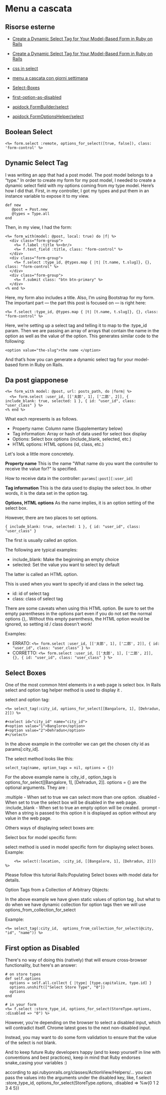 # Menu a cascata


## Risorse esterne

- [Create a Dynamic Select Tag for Your Model-Based Form in Ruby on Rails](https://dev.to/jleewebdev/create-a-dynamic-select-tag-for-your-model-based-form-in-ruby-on-rails-39l6)
- [Create a Dynamic Select Tag for Your Model-Based Form in Ruby on Rails](https://clickbear.medium.com/create-a-dynamic-select-tag-for-your-model-based-form-in-ruby-on-rails-11194ce5d75e)
- [css in select](https://www.examplefiles.net/cs/35189)
- [menu a cascata con giorni settimana](https://blog.saeloun.com/2021/09/22/rails-7-adds-weekday_options_for_select.html)
- [Select-Boxes](https://findnerd.com/list/view/Creating-Select-Boxes-using-form-helpers-in-rails/5590/)
- [first-option-as-disabled](https://stackoverflow.com/questions/35074907/rails-select-options-set-first-option-as-disabled-selected)

- [apidock FormBuilder/select](http://apidock.com/rails/ActionView/Helpers/FormBuilder/select)
- [apidock FormOptionsHelper/select](http://apidock.com/rails/ActionView/Helpers/FormOptionsHelper/select)



## Boolean Select

```html+erb
<%= form.select :remote, options_for_select([true, false]), class: 'form-control' %>
```


## Dynamic Select Tag

I was writing an app that had a post model. The post model belongs to a “type.” In order to create my form for my post model, I needed to create a dynamic select field with my options coming from my type model.
Here’s how I did that.
First, in my controller, I got my types and put them in an instance variable to expose it to my view.

```
def new
   @post = Post.new
   @types = Type.all 
end
```

Then, in my view, I had the form:

```
<%= form_with(model: @post, local: true) do |f| %>
  <div class="form-group">
    <%= f.label :title %><br/>
    <%= f.text_field :title, class: "form-control" %>
  </div>
  <div class="form-group">
    <%= f.select :type_id, @types.map { |t| [t.name, t.slug]}, {}, class: "form-control" %>
  </div>
  <div class="form-group">
    <%= f.submit class: "btn btn-primary" %>
  </div>
<% end %>
```

Here, my form also includes a title. Also, I’m using Bootstrap for my form.
The important part — the part this post is focused on — is right here:

```
<%= f.select :type_id, @types.map { |t| [t.name, t.slug]}, {}, class: "form-control" %>
```

Here, we’re setting up a select tag and telling it to map to the :type_id param. Then we are passing an array of arrays that contain the name in the option as well as the value of the option.
This generates similar code to the following:

```
<option value="the-slug">the name </option>
```

And that’s how you can generate a dynamic select tag for your model-based form in Ruby on Rails.



## Da post giapponese

```
<%= form_with model: @post, url: posts_path, do |form| %>
  <%= form.select :user_id, [['太郎', 1], ['二郎', 2]], { include_blank: true, selected: 1 }, { id: "user_id", class: "user_class" } %>
<% end %>
```

What each represents is as follows.

- Property name: Column name (Supplementary below)
- Tag information: Array or hash of data used for select box display
- Options: Select box options (include_blank, selected, etc.)
- HTML options: HTML options (id, class, etc.)

Let's look a little more concretely.

**Property name** 
This is the name "What name do you want the controller to receive the value for?" Is specified.

How to receive data in the controller: `params[:post][:user_id]`


**Tag information**
This is the data used to display the select box.
In other words, it is the data set in the option tag.

**Options, HTML options**
As the name implies, it is an option setting of the select box.

However, there are two places to set options.

`{ include_blank: true, selected: 1 }, { id: "user_id", class: "user_class" }`

The first is usually called an option.

The following are typical examples:
- include_blank: Make the beginning an empty choice
- selected: Set the value you want to select by default

The latter is called an HTML option.

This is used when you want to specify id and class in the select tag.
- id: id of select tag
- class: class of select tag

There are some caveats when using this HTML option.
Be sure to set the empty parentheses in the options part even if you do not set the normal options {},.
Without this empty parenthesis, the HTML option would be ignored, so setting id / class doesn't work!

Examples:

- ERRATO: `<%= form.select :user_id, [['太郎', 1], ['二郎', 2]], { id: "user_id", class: "user_class" } %>`
- CORRETTO: `<%= form.select :user_id, [['太郎', 1], ['二郎', 2]], {}, { id: "user_id", class: "user_class" } %>`


## Select Boxes

One of the most common html elements in a web page is select box. In Rails select and option tag helper method is used to display it .

select and option tag:

```
<%= select_tag(:city_id, options_for_select[[Bangalore, 1], [Dehradun, 2]]) %>
```

```
#<select id="city_id" name="city_id">
#<option value="1">Banglore</option>
#<option value="2">Dehradun</option>
#</select>
```

In the above example in the controller we can get the chosen city id as params[:city_id].

The select method looks like this:

```
select_tag(name, option_tags = nil, options = {})
```

For the above example name is :city_id , option_tags is options_for_select[[Bangalore, 1], [Dehradun, 2]]. options = {} are the optional arguments. They are :

:multiple - When set to true we can select more than one option.
:disabled - When set to true the select box will be disabled in the web page.
:include_blank - When set to true an empty option will be created.
:prompt - When a string is passed to this option it is displayed as option without any value in the web page.

Others ways of displaying select boxes are:

Select box for model specific form:

select method is used in model specific form for displaying select boxes. Example:

```
    <%= select(:location, :city_id, [[Bangalore, 1], [Dehradun, 2]]) %>
```

Please follow this tutorial Rails:Populating Select boxes with model data for details.

Option Tags from a Collection of Arbitrary Objects:

In the above example we have given static values of option tag , but what to do when we have dynamic collection for option tags then we will use options_from_collection_for_select

Example:

```
<%= select_tag(:city_id,  options_from_collection_for_select(@city, "id", "name")) %>
```


## First option as Disabled

There's no way of doing this (natively) that will ensure cross-browser functionality, but here's an answer:

```
# on store types 
def self.options
  options = self.all.collect { |type| [type.capitalize, type.id] } 
  options.unshift(["Select Store Type", "0"])
  options
end 
```

```
# in your form 
<%= f.select :store_type_id, options_for_select(StoreType.options, :disabled => "0") %> 
```

However, you're depending on the browser to select a disabled input, which will contradict itself. Chrome latest goes to the next non-disabled input.

Instead, you may want to do some form validation to ensure that the value of the select is not blank.

And to keep future Ruby developers happy (and to keep yourself in line with conventions and best practices), keep in mind that Ruby endorses snake_casing your variables :)

according to api.rubyonrails.org/classes/ActionView/Helpers/… you can pass the values into the arguments under the disabled key, like, f.select :store_type_id, options_for_select(StoreType.options, :disabled => %w{0 1 2 3 4 5}) 

